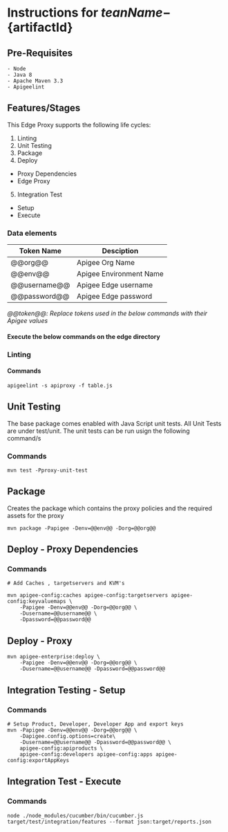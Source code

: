 # Instructions for ${teanName}-${artifactId}

## Pre-Requisites
    - Node
    - Java 8 
    - Apache Maven 3.3  
    - Apigeelint 

## Features/Stages 
This Edge Proxy supports the following life cycles:
1. Linting 
2. Unit Testing 
3. Package
4. Deploy
- Proxy Dependencies 
- Edge Proxy 
5. Integration Test
- Setup 
- Execute

### Data elements 
Token Name   | Desciption   
---   | ---   
@@org@@ | Apigee Org Name 
@@env@@ | Apigee Environment Name
@@username@@ | Apigee Edge username
@@password@@ | Apigee Edge password

*@@token@@: Replace tokens used in the below commands with their Apigee values* 


#### Execute the below commands on the edge directory


### Linting
#### Commands 
```
apigeelint -s apiproxy -f table.js
```
 
## Unit Testing 
The base package comes enabled with Java Script unit tests. All Unit Tests are under test/unit. The unit tests can be run usign the following command/s
### Commands 
```
mvn test -Pproxy-unit-test
```
 
## Package 
Creates the package which contains the proxy policies and the required assets for the proxy 
```
mvn package -Papigee -Denv=@@env@@ -Dorg=@@org@@ 
```
 
## Deploy - Proxy Dependencies 
### Commands 
```
# Add Caches , targetservers and KVM's

mvn apigee-config:caches apigee-config:targetservers apigee-config:keyvaluemaps \
    -Papigee -Denv=@@env@@ -Dorg=@@org@@ \
    -Dusername=@@username@@ \
    -Dpassword=@@password@@
```
 
## Deploy - Proxy 
```
mvn apigee-enterprise:deploy \ 
    -Papigee -Denv=@@env@@ -Dorg=@@org@@ \ 
    -Dusername=@@username@@ -Dpassword=@@password@@ 
```
 
## Integration Testing - Setup
### Commands 
```
# Setup Product, Developer, Developer App and export keys 
mvn -Papigee -Denv=@@env@@ -Dorg=@@org@@ \ 
    -Dapigee.config.options=create\
    -Dusername=@@username@@ -Dpassword=@@password@@ \ 
    apigee-config:apiproducts \
    apigee-config:developers apigee-config:apps apigee-config:exportAppKeys
```
 
## Integration Test - Execute
### Commands 
```
node ./node_modules/cucumber/bin/cucumber.js target/test/integration/features --format json:target/reports.json
```
